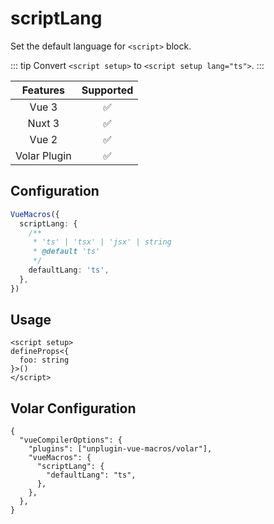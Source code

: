 # scriptLang <PackageVersion name="@vue-macros/script-lang" />

<StabilityLevel level="experimental" />

Set the default language for `<script>` block.

::: tip
Convert `<script setup>` to `<script setup lang="ts">`.
:::

|   Features   |     Supported      |
| :----------: | :----------------: |
|    Vue 3     | :white_check_mark: |
|    Nuxt 3    | :white_check_mark: |
|    Vue 2     | :white_check_mark: |
| Volar Plugin | :white_check_mark: |

## Configuration

```ts
VueMacros({
  scriptLang: {
    /**
     * 'ts' | 'tsx' | 'jsx' | string
     * @default 'ts'
     */
    defaultLang: 'ts',
  },
})
```

## Usage

```vue twoslash
<script setup>
defineProps<{
  foo: string
}>()
</script>
```

## Volar Configuration

```jsonc {3,5-7} [tsconfig.json]
{
  "vueCompilerOptions": {
    "plugins": ["unplugin-vue-macros/volar"],
    "vueMacros": {
      "scriptLang": {
        "defaultLang": "ts",
      },
    },
  },
}
```
